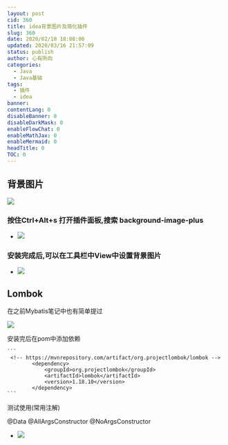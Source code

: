 ```yaml
---
layout: post
cid: 360
title: idea背景图片及简化插件
slug: 360
date: 2020/02/10 18:08:00
updated: 2020/03/16 21:57:09
status: publish
author: 心有所向
categories: 
  - Java
  - Java基础
tags: 
  - 插件
  - idea
banner: 
contentLang: 0
disableBanner: 0
disableDarkMask: 0
enableFlowChat: 0
enableMathJax: 0
enableMermaid: 0
headTitle: 0
TOC: 0
---
```



## 背景图片

![](https://cdn.xn2001.com/2020/02/05/20200205234320.png)

### 按住Ctrl+Alt+s 打开插件面板,搜索 **background-image-plus**

- ![](https://cdn.xn2001.com/2020/02/05/20200205234437.png)

### 安装完成后,可以在工具栏中View中设置背景图片

- ![](https://cdn.xn2001.com/2020/02/05/20200205234704.png)

## Lombok

在之前Mybatis笔记中也有简单提过

   ![](https://cdn.xn2001.com/2020/02/08/20200208144853.png)

安装完后在pom中添加依赖

    ```
     <!-- https://mvnrepository.com/artifact/org.projectlombok/lombok -->
            <dependency>
                <groupId>org.projectlombok</groupId>
                <artifactId>lombok</artifactId>
                <version>1.18.10</version>
            </dependency>
    ```

测试使用(常用注解)

@Data
@AllArgsConstructor
@NoArgsConstructor

- ![](https://cdn.xn2001.com/2020/02/08/20200208145537.png)